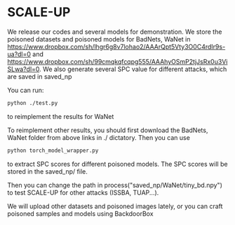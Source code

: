 # SCALE-UP

We release our codes and several models for demonstration. 
We store the poisoned datasets and poisoned models for BadNets, WaNet  in   https://www.dropbox.com/sh/lhgr6g8v7lohao2/AAArQpt5Vty3O0C4rdIr9s-ua?dl=0  and https://www.dropbox.com/sh/99cmqkqfcqpg555/AAAhyOSmP2tjJsRx0u3ViSLwa?dl=0. We also generate several SPC value for different attacks, which are saved in saved_np

You can run: 
```bash 
python ./test.py 

```
to reimplement the results for WaNet

To reimplement other results, you should first download the BadNets, WaNet folder from above links in ./ dictatory. Then you can use  
```bash
python torch_model_wrapper.py 
```
to extract SPC scores for different poisoned models. The SPC scores will be stored in the saved_np/ file.

Then you can change the path in process("saved_np/WaNet/tiny_bd.npy") to test SCALE-UP for other attacks (ISSBA, TUAP...).  

We will upload other datasets and poisoned images lately, or you can craft poisoned samples and models using BackdoorBox 
